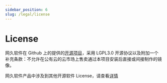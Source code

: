 ```yaml
---
sidebar_position: 6
slug: /legal/license
---
```


# License

网久软件在 Github 上的提供的[开源项目](https://github.com/Websoft9)，采用 LGPL3.0 开源协议以及附加一个补充条款：不允许在公有云的云市场上售卖通过本项目安装后直接或间接制作的镜像。  

网久软件产品中涉及到其他开源软件 License，请查看[详情](https://github.com/Websoft9/doc-legal/blob/main/Licenses.md)